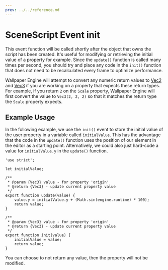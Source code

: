 ```yaml
---
prev: ../../reference.md
---
```


# SceneScript Event init

This event function will be called shortly after the object that owns the script has been created. It's useful for modifying or retrieving the initial value of a property for example. Since the `update()` function is called many times per second, you should try and place any code in the `init()` function that does not need to be recalculated every frame to optimize performance.

Wallpaper Engine will attempt to convert any numeric return values to [Vec2](/wallpaper-engine-docs/scene/scenescript/reference/class/Vec3) and [Vec3](/wallpaper-engine-docs/scene/scenescript/reference/class/Vec3) if you are working on a property that expects these return types. For example, if you return `2` on the `Scale` property, Wallpaper Engine will first convert the value to `Vec3(2, 2, 2)` so that it matches the return type the `Scale` property expects.

## Example Usage

In the following example, we use the `init()` event to store the initial value of the user property in a variable called `initialValue`. This has the advantage that the code in the `update()` function uses the position of our element in the editor as a starting point. Alternatively, we could also just hard-code a value for `initialValue.y` in the `update()` function.

```js{3,18-21}
'use strict';

let initialValue;

/**
 * @param {Vec3} value - for property 'origin'
 * @return {Vec3} - update current property value
 */
export function update(value) {
	value.y = initialValue.y + (Math.sin(engine.runtime) * 100);
	return value;
}

/**
 * @param {Vec3} value - for property 'origin'
 * @return {Vec3} - update current property value
 */
export function init(value) {
    initialValue = value;
	return value;
}

```

You can choose to not return any value, then the property will not be modified. 